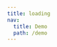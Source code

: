 ```yaml
---
title: loading
nav:
  title: Demo
  path: /demo
---
```


<code src="../examples/loading.tsx"></code>
